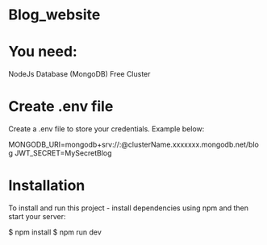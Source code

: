 # Blog_website

# You need:

NodeJs
Database (MongoDB) Free Cluster

# Create .env file

Create a .env file to store your credentials. Example below:

MONGODB_URI=mongodb+srv://<username>:<password>@clusterName.xxxxxxx.mongodb.net/blog
JWT_SECRET=MySecretBlog

# Installation
To install and run this project - install dependencies using npm and then start your server:

$ npm install
$ npm run dev
